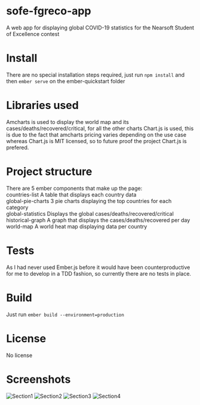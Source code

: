 # sofe-fgreco-app
A web app for displaying global COVID-19 statistics for the Nearsoft Student of Excellence contest 

# Install
There are no special installation steps required, just run `npm install` and then `ember serve` on the ember-quickstart folder

# Libraries used
Amcharts is used to display the world map and its cases/deaths/recovered/critical, for all the other charts Chart.js is used, this is due to the fact that amcharts pricing varies depending on the use case whereas Chart.js is MIT licensed, so to future proof the project Chart.js is prefered.

# Project structure
There are 5 ember components that make up the page:  
countries-list A table that displays each country data   
global-pie-charts 3 pie charts displaying the top countries for each category   
global-statistics Displays the global cases/deaths/recovered/critical  
historical-graph A graph that displays the cases/deaths/recovered per day  
world-map A world heat map displaying data per country  

# Tests
As I had never used Ember.js before it would have been counterproductive for me to develop in a TDD fashion, so currently there are no tests in place.

# Build
Just run `ember build --environment=production`

# License
No license

# Screenshots
![Section1](https://user-images.githubusercontent.com/26514646/78596062-5e933a80-7808-11ea-968b-1d06402e7f68.PNG)
![Section2](https://user-images.githubusercontent.com/26514646/78596090-66eb7580-7808-11ea-98fa-3975e8d42688.PNG)
![Section3](https://user-images.githubusercontent.com/26514646/78596106-6e128380-7808-11ea-871d-83c95960ba68.PNG)
![Section4](https://user-images.githubusercontent.com/26514646/78596179-8b475200-7808-11ea-8245-cde7a91c4d6e.PNG)

